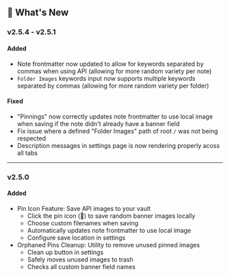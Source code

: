 ## 🎉 What's New

### v2.5.4 - v2.5.1 
#### Added
- Note frontmatter now updated to allow for keywords separated by commas when using API (allowing for more random variety per note)
- `Folder Images` keywords input now supports multiple keywords separated by commas (allowing for more random variety per folder)

#### Fixed
- "Pinnings" now correctly updates note frontmatter to use local image when saving if the note didn't already have a banner field
- Fix issue where a defined "Folder Images" path of root `/` was not being respected
- Description messages in settings page is now rendering properly acoss all tabs

---

### v2.5.0
#### Added
- Pin Icon Feature: Save API images to your vault
  - Click the pin icon (📌) to save random banner images locally
  - Choose custom filenames when saving
  - Automatically updates note frontmatter to use local image
  - Configure save location in settings
- Orphaned Pins Cleanup: Utility to remove unused pinned images
  - Clean up button in settings
  - Safely moves unused images to trash
  - Checks all custom banner field names
